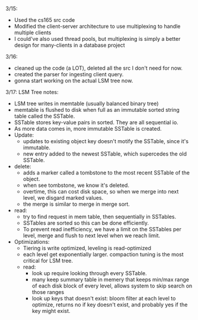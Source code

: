 3/15:
- Used the cs165 src code
- Modified the client-server architecture to use multiplexing to handle multiple clients
- I could've also used thread pools, but multiplexing is simply a better design for many-clients in a database project

3/16: 
- cleaned up the code (a LOT), deleted all the src I don't need for now. 
- created the parser for ingesting client query.
- gonna start working on the actual LSM tree now. 

3/17: 
LSM Tree notes:
- LSM tree writes in memtable (usually balanced binary tree)
- memtable is flushed to disk when full as an immutable sorted string table called the SSTable. 
- SSTable stores key-value pairs in sorted. They are all sequential io. 
- As more data comes in, more immutable SSTable is created. 
- Update: 
    - updates to existing object key doesn't motify the SSTable, since it's immutable. 
    - new entry added to the newest SSTable, which supercedes the old SSTable. 
- delete:
    - adds a marker called a tombstone to the most recent SSTable of the object.
    - when see tombstone, we know it's deleted. 
    - overtime, this can cost disk space, so when we merge into next level, we disgard marked values. 
    - the merge is similar to merge in merge sort. 
- read:
    - try to find request in mem table, then sequentially in SSTables. 
    - SSTables are sorted so this can be done efficiently. 
    - To prevent read inefficiency, we have a limit on the SSTables per level, merge and flush to next level when we reach limit. 
- Optimizations: 
    - Tiering is write optimized, leveling is read-optimized
    - each level get exponentially larger. compaction tuning is the most critical for LSM tree. 
    - read:
        - look up require looking through every SSTable. 
        - many keep summary table in memery that keeps min/max range of each disk block of every level, allows system to skip search on those ranges
        - look up keys that doesn't exist: bloom filter at each level to optimize, returns no if key doesn't exist, and probably yes if the key might exist. 

